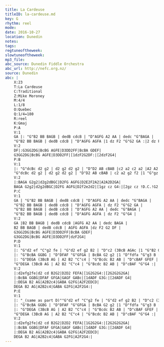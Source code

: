 ```yaml
---
title: La Cardeuse
titleID: la-cardeuse.md
key: G
rhythm: reel
mode:
date: 2016-10-27
location: Dunedin
notes:
tags:
regtuneoftheweek:
slowtuneoftheweek:
mp3_file:
abc_source: Dunedin Fiddle Orchestra
abc_url: http://nefc.org.nz/
source: Dunedin
abc: |
    X:23
    T:La Cardeuse
    C:Traditional
    Z:Mike Moroney
    M:4/4
    L:1/8
    O:Quebec
    Q:1/4=180
    R:reel
    K:Gmaj
    P:A
    V:1
    GA |: "G"B2 BB BAGB | dedB cdcB | "D"AGFG A2 AA | dedc "G"BAGA |
    "G"B2 BB BAGB | dedB cdcB | "D"AGFG AGFA |1 dz F2 "G"G2 GA :|2 dz F2 "G"G4 |
    V:2
    DF|:G3GG2DG|BcBG AGFE|D3DD2FF|BcBA GDEF|
    G3GG2DG|BcBG AGFE|D3DD2FF|[1dzF2G2DF:|[2dzF2G4|
    P:B
    V:1
    |: "G"dcBc d2 g2 | d2 g2 d2 g2 | "D"D2 AB cBAB |c2 a2 c2 a2 |A2 A2 D2 Bc |
    "G"dcBc d2 g2 | d2 g2 d2 g2 | "D"D2 AB cBAB | c2 a2 g2 f2 |1 "G"gz "C"gz "G"g4 :|2 "G"gz "C"gz "G"!D.C.!g2 ||
    V:2
    |:BAGA G2g2|d2g2dBGC|D2FG AGFG|D2E2F2A2|A2A2D2GA|
    BAGA G2g2|d2g2dBGC|D2FG AGFG|D2f2e2d2|[1gz cz G4:|[2gz cz !D.C.!G2||
    P:C
    V:1
    GA | "G"B2 BB BAGB | dedB cdcB | "D"AGFG A2 AA | dedc "G"BAGA |
    "G"B2 BB BAGB | dedB cdcB | "D"AGFG AGFA | dz F2 "G"G2 GA |
    "G"B2 BB BAGB | dedB cdcB | "D"AGFG A2 AA | dedc "G"BAGA |
    "G"B2 BB BAGB | dedB cdcB | "D"AGFG AGFA | dz F2 "G"G4 |
    V:2
    GA |B2 BB BAGB | dedB cdcB |AGFG A2 AA | dedc BAGA |
    B2 BB BAGB | dedB cdcB | AGFG AGFA |dz F2 G2 DF |
    G3GG2DG|BcBG AGFE|D3DD2FF|BcBA GDEF|
    G3GG2DG|BcBG AGFE|D3DD2FF|dzF2G4|
    P:D
    V:1
    |: "G"d2 ef "C"g2 fe | "G"d2 ef g2 B2 | "D"c2 (3BcB AGAc |1 "G"B2 G2 G4 :|2 "G"B2 G2 G2 GA |
    |: "G"BcBA GGBG | "D"DFAF "G"GFGA | BcBA G2 g2 |1 "D"fdfa "G"g3 B :|2 "D"fdfa "G"g4 |
    |: "G"DEGA (3BcB AG | A2 B2 "C"c4 | "G"Bcdc B2 AB | "D"cBAF GFEF |
    "G"DEGA (3BcB AG | A2 B2 "C"c4 | "G"Bcdc B2 AB | "D"cBAF "G"G4 :|
    V:2
    |:d2efg2fe|d2 cd B2G2|D2D2 FEFA|[1G2G2G4:|[2G2G2G2GA|
    |:BcBA GGBG|DFAF GFGA|GAGF GABc|[1dADF G3G:|[2dADF G4|
    |:DEGA B2 AG|A2B2c4|GABA G2FG|A2F2EDCD|
    DEGA B2 AG|A2B2c4|GABA G2FG|A2F2G4:|
    P:E
    V:1
    |: "_(same as part D)""G"d2 ef "C"g2 fe | "G"d2 ef g2 B2 | "D"c2 (3BcB AGAc |1 "G"B2 G2 G4 :|2 "G"B2 G2 G2 GA |
    |: "G"BcBA GGBG | "D"DFAF "G"GFGA | BcBA G2 g2 |1 "D"fdfa "G"g3 B :|2 "D"fdfa "G"g4 |
    |: "G"DEGA (3BcB AG | A2 B2 "C"c4 | "G"Bcdc B2 AB | "D"cBAF GFEF |
    "G"DEGA (3BcB AG | A2 B2 "C"c4 | "G"Bcdc B2 AB | "D"cBAF "G"G4 :|
    V:2
    |:d2efg2fe|d2 cd B2G2|D2D2 FEFA|[1G2G2G4:|[2G2G2G2GA|
    |:BcBA GGBG|DFAF GFGA|GAGF GABc|[1dADF G3G:|[2dADF G4|
    |:DEGA B2 AG|A2B2c4|GABA G2FG|A2F2EDCD|
    DEGA B2 AG|A2B2c4|GABA G2FG|A2F2G4:|
---
```

